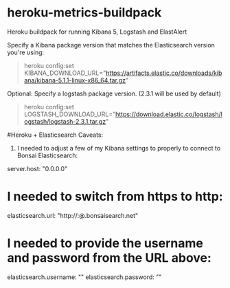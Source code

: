 # heroku-metrics-buildpack
Heroku buildpack for running Kibana 5, Logstash and ElastAlert


Specify a Kibana package version that matches the Elasticsearch version you're using:
> heroku config:set KIBANA_DOWNLOAD_URL="https://artifacts.elastic.co/downloads/kibana/kibana-5.1.1-linux-x86_64.tar.gz"

Optional: Specify a logstash package version. (2.3.1 will be used by default)
> heroku config:set LOGSTASH_DOWNLOAD_URL="https://download.elastic.co/logstash/logstash/logstash-2.3.1.tar.gz"

#Heroku + Elasticsearch Caveats:

1. I needed to adjust a few of my Kibana settings to properly to connect to Bonsai Elasticsearch:

server.host: "0.0.0.0"

# I needed to switch from https to http:
elasticsearch.url: "http://<BONSAI USERNAME>:<BONSAI PASSWORD>@<BONSAI SUBDOMAIN>.bonsaisearch.net"

# I needed to provide the username and password from the URL above:
elasticsearch.username: "<BONSAI USERNAME>"
elasticsearch.password: "<BONSAI PASSWORD>"

